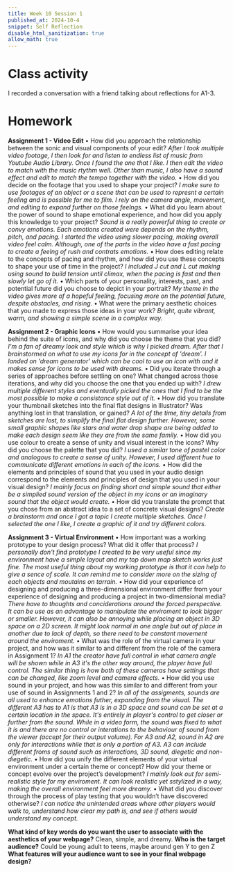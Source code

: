 ```yaml
---
title: Week 10 Session 1
published_at: 2024-10-4
snippet: Self Reflection
disable_html_sanitization: true
allow_math: true
---
```


# Class activity
I recorded a conversation with a friend talking about reflections for A1-3.

# Homework
**Assignment 1 - Video Edit**
 • How did you approach the relationship between the sonic and visual components of 
your edit?
*After I took multiple video footage, I then look for and listen to endless list of music from Youtube Audio Library. Once I found the one that I like. I then edit the video to match with the music rtythm well. Other than music, I also have a sound effect and edit to match the tempo together with the video.*
 • How did you decide on the footage that you used to shape your project?
 *I make sure to use footages of an object or a scene that can be used to represnt a certain feeling and is possible for me to film. I rely on the camera angle, movement, and editing to expand further on those feelngs.*
 • What did you learn about the power of sound to shape emotional experience, and how 
did you apply this knowledge to your project?
*Sound is a really powerful thing to create or convy emotions. Each emotions created were depends on the rhythm, pitch, and pacing. I started the video using slower pacing, making overall video feel calm. Although, one of the parts in the video have a fast pacing to create a feelng of rush and contrats emotions.*
 • How does editing relate to the concepts of pacing and rhythm, and how did you use 
these concepts to shape your use of time in the project? 
*I included J cut and L cut making using sound to build tension until climax, when the pacing is fast and then slowly let go of it.*
 • Which parts of your personality, interests, past, and potential future did you choose to 
depict in your portrait? 
*My theme in the video gives more of a hopeful feeling, focusing more on the potential future, despite obstacles, and rising.*
• What were the primary aesthetic choices that you made to express those ideas in your 
work?
*Bright, quite vibrant, warm, and showing a simple scene in a complex way.*

**Assignment 2 - Graphic Icons**
 • How would you summarise your idea behind the suite of icons, and why did you choose 
the theme that you did? 
*I'm a fan of dreamy look and style which is why I picked dream. After that I brainstormed on what to use my icons for in the concept of 'dream'. I landed on 'dream generator' which can be cool to use an icon with and it makes sense for icons to be used with dreams.*
• Did you iterate through a series of approaches before settling on one? What changed 
across those iterations, and why did you choose the one that you ended up with?
*I drew multiple different styles and eventually picked the ones that I find to be the most possible to make a consistance style out of it.*
 • How did you translate your thumbnail sketches into the final flat designs in Illustrator? 
Was anything lost in that translation, or gained?
*A lot of the time, tiny details from sketches are lost, to simplify the final flat design further. However, some small graphic shapes like stars and water drop shape are being added to make each design seem like they are from the same family.*
 • How did you use colour to create a sense of unity and visual interest in the icons? Why 
did you choose the palette that you did?
*I used a similar tone of pastel color and analogous to create a sense of unity. However, I used different hue to communicate different emotions in each of the icons.*
 • How did the elements and principles of sound that you used in your audio design 
correspond to the elements and principles of design that you used in your visual design?
*I mainly focus on finding short and simple sound that either be a simplied sound version of the object in my icons or an imaginary sound that the object would create.*
 • How did you translate the prompt that you chose from an abstract idea to a set of 
concrete visual designs?
*Create a brainstorm and once I got a topic I create multiple sketches. Once I selected the one I like, I create a graphic of it and try different colors.*

**Assignment 3 - Virtual Environment**
 • How important was a working prototype to your design process? What did it offer that 
process? 
*I personally don't find prototype I created to be very useful since my environment have a simple layout and my top down map sketch works just fine. The most useful thing about my working prototype is that it can help to give a sence of scale. It can remind me to consider more on the sizing of each objects and moutains on tarrain.*
• How did your experience of designing and producing a three-dimensional environment 
differ from your experience of designing and producing a project in two-dimensional 
media?
*There have to thoughts and conciderations around the forced perspective. It can be use as an advantage to manipulate the enviroment to look bigger or smaller. However, it can also be annoying while placing an object in 3D space on a 2D screen. It might look normal in one angle but out of place in another due to lack of depth, so there need to be constant movement around the enviroment.*
 • What was the role of the virtual camera in your project, and how was it similar to and 
different from the role of the camera in Assignment 1?
*In A1 the creator have full control in what camera angle will be shown while in A3 it's the other way around, the player have full control. The similar thing is how both of these cameras have settings that can be changed, like zoom level and camera effects.*
 • How did you use sound in your project, and how was this similar to and different from your 
use of sound in Assignments 1 and 2?
*In all of the assigments, sounds are all used to enhance emotions futher, expanding from the visual. The different A3 has to A1 is that A3 is in a 3D space and sound can be set at a certain location in the space. It's entirely in player's control to get closer or further from the sound. While in a video form, the sound was fixed to what it is and there are no control or interations to the behaviour of sound from the viewer (accept for their output volume). For A3 and A2, sound in A2 are only for interactions while that is only a portion of A3. A3 can include different froms of sound such as interactions, 3D sound, diegetic and non-diegetic.*
 • How did you unify the different elements of your virtual environment under a certain theme 
or concept? How did your theme or concept evolve over the project’s development?
*I mainly look out for semi-realistic style for my enviroment. It can look realistic yet sstylized in a way, making the overall environment feel more dreamy.*
 • What did you discover through the process of play testing that you wouldn’t have 
discovered otherwise?
*I can notice the unintended areas where other players would walk to, understand how clear my path is, and see if others would understand my concept.*

**What kind of key words do you want the user to associate with the aesthetics of your webpage?**
Clean, simple, and dreamy.
**Who is the target audience?**
Could be young adult to teens, maybe around gen Y to gen Z
**What features will your audience want to see in your final webpage design?**